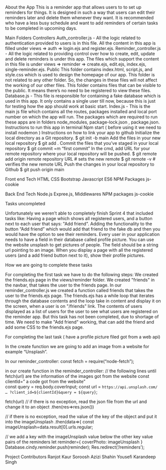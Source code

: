 About the App
This is a reminder app that allows users to to set up reminders for things. It is designed in such a way that users can edit their reminders later and delete them whenever they want. It is recommended who have a less busy schedule and want to add reminders of certain tasks to be completed in upcoming days.

Main Folders
Controllers
Auth_controller.js - All the logic related to authentication provided to users is in this file. All the content in this app is filled under views ⇒ auth ⇒ login.ejs and register.ejs.
Reminder_controller.js - All the logic related to providing control over how to create, edit, update and delete reminders is under this app. The files which support the content in this file is under views ⇒ reminder ⇒ create.ejs, edit.ejs, index.ejs, single-reminder.ejs.
Public
This folder contains index.html, script.js, and style.css which is used to design the homepage of our app. This folder is not related to any other folder. So, the changes in these files will not affect the working of our other files. This folder contains files that can be visible to the public. It means there’s no need to be registered to view these files.
Database.js - This file is responsible for containing a fake database which is used in this app. It only contains a single user till now, because this is just for testing how the app should work at basic start.
Index.js - This is the main js file which contains all the routes, packages installed and local port number on which the app will run.
The packages which are required to run these apps are in folders node_modules, package-lock.json , package.json.
Instructions to run this app in terminal
Npm start ( before using it we need to install nodemon )
Instructions on how to link your app to github
Initialize the local directory as a Git repository.
$ git init -b main
Add the files in your new local repository
$ git add . 
Commit the files that you’ve staged in your local repository
$ git commit =m “first commit”
In the cmd, add URL for your remote repository where your local repository will be pushed.
$ git remote add origin remote repository URL        # sets the new remote
$ git remote -v                                                     # verifies the new remote URL
Push the changes in your local repository to Github
$ git push origin main






Front end Tech
HTML
CSS
Bootstrap
Javascript ES6
NPM Packages
 js-cookie


Back End Tech
Node.js
Expree.js, Middlewares
NPM packages 
 js-cookie 

Tasks uncompleted

Unfortunately we weren’t able to completely finish Sprint 4 that included tasks like:
Having a page which shows all registered users, and a button next to each user that says: "Add friend".
Adding the functionality to the button “Add friend” which would add that friend to the fake db and then you would have the option to see their reminders.
Every user in your application needs to have a field in their database called profile picture. You can use the website unsplash to get pictures of people. The field should be a string url pointing to an image. When you display a page with all the registered users (and a add friend button next to it), show their profile pictures. 


How we are going to complete these tasks 

For completing the first task we have to do the following steps:
We created the friends.ejs page in the views/reminder folder. 
We created "friends" in the navbar, that takes the user to the friends page. 
In our reminder_controller.js we created a function called friends that takes the user to the friends.ejs page. 
The friends.ejs has a while loop that iterates through the database contents and the loop take in content and display it on the screen, when a user is on "/friends" link.
The contents of users displayed as a list of users for the user to see what users are registered on the reminder app. 
But this task has not been completed, due to shortage of time. We need to make "Add friend" working, that can add the friend and add some CSS to the friends.ejs page. 











For completing the last task ( have a profile picture filed got from a web api)

In the create function we are going to add an image from a website for example “Unsplash”.
 
In our reminder_controller:
const fetch = require(“node-fetch”);
 
in our create function in the reminder_controller:
// the following lines until fetch(url) are the information of the images got from the website
const clientId=” a code got from the website”       	
const query = req.body.coverInput;
const url = `https://api.unsplash.com/ … ?client_id=${clientId}&query = ${query}`;
 
fetch(url)
 // if there is no exception, read the json file from the url and change it to an object
        	.then(res=>res.json())
 
// if there is no exception, read the value of the key of the object and put it into the imageUnsplash
        	.then(data=>{
                    	const imageUnsplash=data.result[0].urls.regular;

 // we add a key with the imageUnsplash value below the other key value pairs of the reminders
        	        	let reminder={
                    	coverPhoto: imageUnsplash
                    	}
        	 Database.cindy.reminder.push(reminder);
        	 Res.redirect(‘/reminders’);


Project Contributors
Ranjot Kaur
Soroosh Azizi
Shahin Yousefi
Karandeep Singh
